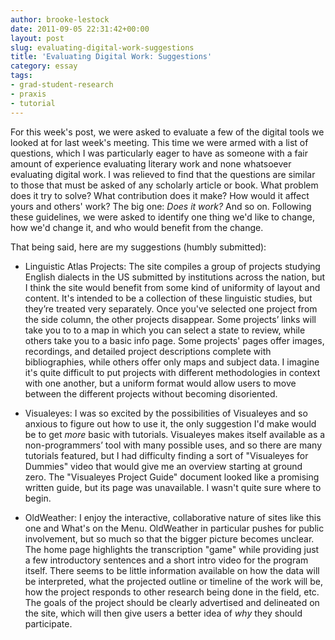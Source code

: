```yaml
---
author: brooke-lestock
date: 2011-09-05 22:31:42+00:00
layout: post
slug: evaluating-digital-work-suggestions
title: 'Evaluating Digital Work: Suggestions'
category: essay
tags:
- grad-student-research
- praxis
- tutorial
---
```


For this week's post, we were asked to evaluate a few of the digital tools we looked at for last week's meeting. This time we were armed with a list of questions, which I was particularly eager to have as someone with a fair amount of experience evaluating literary work and none whatsoever evaluating digital work. I was relieved to find that the questions are similar to those that must be asked of any scholarly article or book. What problem does it try to solve? What contribution does it make? How would it affect yours and others' work? The big one: _Does it work?_ And so on. Following these guidelines, we were asked to identify one thing we'd like to change, how we'd change it, and who would benefit from the change.

That being said, here are my suggestions (humbly submitted):



	
  * Linguistic Atlas Projects: The site compiles a group of projects studying English dialects in the US submitted by institutions across the nation, but I think the site would benefit from some kind of uniformity of layout and content. It's intended to be a collection of these linguistic studies, but they’re treated very separately. Once you've selected one project from the side column, the other projects disappear. Some projects’ links will take you to to a map in which you can select a state to review, while others take you to a basic info page. Some projects' pages offer images, recordings, and detailed project descriptions complete with bibliographies, while others offer only maps and subject data. I imagine it's quite difficult to put projects with different methodologies in context with one another, but a uniform format would allow users to move between the different projects without becoming disoriented.

	
  * Visualeyes: I was so excited by the possibilities of Visualeyes and so anxious to figure out how to use it, the only suggestion I'd make would be to get _more_ basic with tutorials. Visualeyes makes itself available as a non-programmers’ tool with many possible uses, and so there are many tutorials featured, but I had difficulty finding a sort of "Visualeyes for Dummies" video that would give me an overview starting at ground zero. The "Visualeyes Project Guide" document looked like a promising written guide, but its page was unavailable. I wasn't quite sure where to begin.

	
  * OldWeather: I enjoy the interactive, collaborative nature of sites like this one and What's on the Menu. OldWeather in particular pushes for public involvement, but so much so that the bigger picture becomes unclear. The home page highlights the transcription "game" while providing just a few introductory sentences and a short intro video for the program itself. There seems to be little information available on how the data will be interpreted, what the projected outline or timeline of the work will be, how the project responds to other research being done in the field, etc. The goals of the project should be clearly advertised and delineated on the site, which will then give users a better idea of _why_ they should participate.


